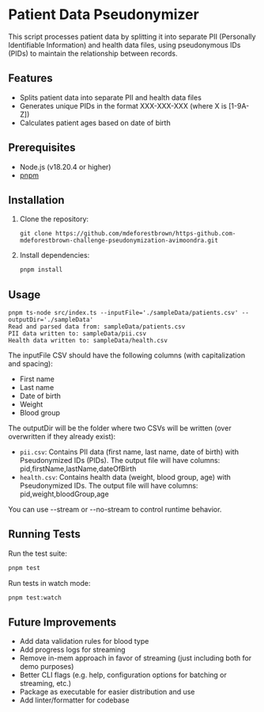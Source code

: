 # Patient Data Pseudonymizer

This script processes patient data by splitting it into separate PII (Personally Identifiable Information) and health data files, using pseudonymous IDs (PIDs) to maintain the relationship between records.

## Features

- Splits patient data into separate PII and health data files
- Generates unique PIDs in the format XXX-XXX-XXX (where X is [1-9A-Z])
- Calculates patient ages based on date of birth

## Prerequisites

- Node.js (v18.20.4 or higher)
- [pnpm](https://pnpm.io/installation)

## Installation

1. Clone the repository:
   ```
   git clone https://github.com/mdeforestbrown/https-github.com-mdeforestbrown-challenge-pseudonymization-avimoondra.git
   ```
2. Install dependencies:
   ```bash
   pnpm install
   ```

## Usage

```
pnpm ts-node src/index.ts --inputFile='./sampleData/patients.csv' --outputDir='./sampleData'
Read and parsed data from: sampleData/patients.csv
PII data written to: sampleData/pii.csv
Health data written to: sampleData/health.csv
```

The inputFile CSV should have the following columns (with capitalization and spacing):
- First name
- Last name
- Date of birth
- Weight
- Blood group

The outputDir will be the folder where two CSVs will be written (over overwritten if they already exist):
- `pii.csv`: Contains PII data (first name, last name, date of birth) with Pseudonymized IDs (PIDs). The output file will have columns: pid,firstName,lastName,dateOfBirth
- `health.csv`: Contains health data (weight, blood group, age) with Pseudonymized IDs. The output file will have columns: pid,weight,bloodGroup,age

You can use --stream or --no-stream to control runtime behavior.

## Running Tests

Run the test suite:
```bash
pnpm test
```

Run tests in watch mode:
```bash
pnpm test:watch
```

## Future Improvements

- Add data validation rules for blood type
- Add progress logs for streaming
- Remove in-mem approach in favor of streaming (just including both for demo purposes)
- Better CLI flags (e.g. help, configuration options for batching or streaming, etc.)
- Package as executable for easier distribution and use
- Add linter/formatter for codebase